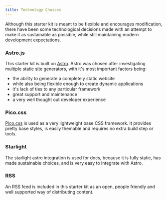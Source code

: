 ```yaml
---
title: Technology Choices
---
```


Although this starter kit is meant to be flexible and encourages modification, there have been some technological decisions made with an attempt to make it as sustainable as possible, while still maintaining modern development expectations.

### Astro.js

This starter kit is built on [Astro](https://astro.dev). Astro was chosen after investigating multiple static site generators, with it's most important factors being:

- the ability to generate a completely static website
- while also being flexible enough to create dynamic applications
- it's lack of ties to any particular framework
- great support and maintenance
- a very well thought out developer experience

### Pico.css

[Pico.css](https://picocss.com) is used as a very lightweight base CSS framework. It provides pretty base styles, is easily themable and requires no extra build step or tools.

### Starlight

The starlight astro integration is used for docs, because it is fully static, has made sustainable choices, and is very easy to integrate with Astro.

### RSS

An RSS feed is included in this starter kit as an open, people friendly and well supported way of distributing content.

